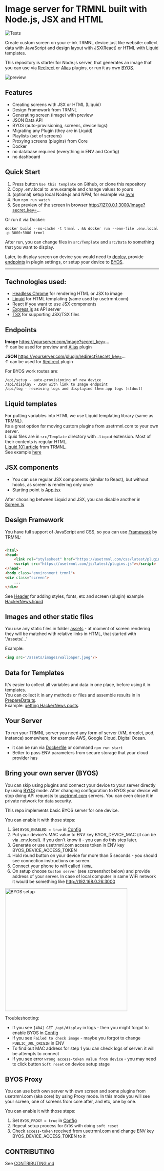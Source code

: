 # Image server for TRMNL built with Node.js, JSX and HTML
![Tests](https://github.com/usetrmnl/byos_node_lite/actions/workflows/tests.yml/badge.svg)

Create custom screen on your e-ink TRMNL device just like website: collect data with JavaScript and design layout with JSX(React) or HTML
with Liquid templates.

This repository is starter for Node.js server, that generates an image that you can use
via [Redirect](https://help.usetrmnl.com/en/articles/11035846-redirect-plugin)
or [Alias](https://help.usetrmnl.com/en/articles/10701448-alias-plugin) plugins, or run it as
own [BYOS](#bring-your-own-server-byos).

<img src="preview.png" alt="preview">

## Features

- Creating screens with JSX or HTML (Liquid)
- Design Framework from TRMNL
- Generating screen (image) with preview
- JSON Data API
- BYOS (auto-provisioning, screens, device logs)
- Migrating any Plugin (they are in Liquid)
- Playlists (set of screens)
- Proxying screens (plugins) from Core
- Docker
- no database required (everything in ENV and Config)
- no dashboard

## Quick Start

1. Press button `Use this template` on Github, or clone this repository
2. Copy .env.local to .env.example and change values to yours
3. (optional) setup local Node.js and NPM, for example via [nvm](https://github.com/nvm-sh/nvm)
4. Run `npm run watch`
5. See preview of the screen in browser http://127.0.0.1:3000/image?secret_key=...

Or run it via Docker:

```shell
docker build --no-cache -t trmnl . && docker run --env-file .env.local -p 3000:3000 trmnl
```

After run, you can change files in `src/Template` and `src/Data` to something that you want to display.

Later, to display screen on device you would need to [deploy](#your-server), provide [endpoints](#endpoints)
in plugin settings, or setup your device to [BYOS](#bring-your-own-server-byos).

--------

## Technologies used:

- [Headless Chrome](https://pptr.dev) for rendering HTML or JSX to image
- [Liquid](https://shopify.github.io/liquid/) for HTML templating (same used by usetrmnl.com)
- [React](https://react.dev/reference/react-dom/server/renderToString) if you want to use JSX components
- [Express.js](https://expressjs.com) as API server
- [TSX](https://tsx.is) for supporting JSX/TSX files

## Endpoints

**Image** https://yourserver.com/image?secret_key=... <br>
↑ can be used for preview and [Alias](https://help.usetrmnl.com/en/articles/10701448-alias-plugin) plugin

**JSON** https://yourserver.com/plugin/redirect?secret_key=... <br>
↑ can be used for [Redirect](https://help.usetrmnl.com/en/articles/11035846-redirect-plugin) plugin

For BYOS work routes are:

```code
/api/setup - auto-provisioning of new device
/api/display - JSON with link to Image endpoint
/api/log - receiving logs and displayind them app logs (stdout)
```

## Liquid templates

For putting variables into HTML we use Liquid templating library (same as TRMNL).<br>
Its a great option for moving custom plugins from usetrmnl.com to your own server.<br>
Liquid files are in `src/Template` directory with `.liquid` extension. Most of their contents is regular HTML.<br>
[Liquid 101 article](https://help.usetrmnl.com/en/articles/10671186-liquid-101) from TRMNL.<br>
See example [here](../src/Template/HackerNews.liquid)

## JSX components

- You can use regular JSX components (similar to React), but without hooks, as screen is rendering only once
- Starting point is [App.tsx](../src/Template/JSX/App.tsx)

After choosing between Liquid and JSX, you can disable another in [Screen.ts](../src/Screen/Screen.ts)

## Design Framework

You have full support of JavaScript and CSS, so you can use [Framework](https://usetrmnl.com/framework) by TRMNL:

```html

<html>
<head>
    <link rel="stylesheet" href="https://usetrmnl.com/css/latest/plugins.css">
    <script src="https://usetrmnl.com/js/latest/plugins.js"></script>
</head>
<body class="environment trmnl">
<div class="screen">
    ...
</div>
```

See [Header](../src/Template/Header.html) for adding styles, fonts, etc and screen (plugin)
example [HackerNews.liquid](../src/Template/HackerNews.liquid)

## Images and other static files

You use any static files in folder [assets](../assets) - at moment of screen rendering they will be matched with
relative links in HTML, that started with '/assets/...'

Example:

```html
<img src='/assets/images/wallpaper.jpeg'/>
```

## Data for Templates

It's easier to collect all variables and data in one place, before using it in templates.<br>
You can collect it in any methods or files and assemble results in in [PrepareData.ts](../src/Data/PrepareData.ts).<br>
Example: [getting HackerNews posts](../src/Data/HackerNewsData.ts).

## Your Server

To run your TRMNL server you need any form of server (VM, droplet, pod, instance) somewhere, for example AWS, Google
Cloud, Digital Ocean.

- it can be run via [Dockerfile](../Dockerfile) or command `npm run start`
- Better to pass ENV parameters from secure storage that your cloud provider has

## Bring your own server (BYOS)

You can skip using plugins and connect your device to your server directly by
using [BYOS](https://docs.usetrmnl.com/go/diy/byos) mode. After changing configuration to BYOS your device will stop
doing API requests to [usetrmnl.com](https://usetrmnl.com) servers. You can even close it in private network for data
security.

This repo implements basic BYOS server for one device.<br>

You can enable it with those steps:

1. Set `BYOS_ENABLED = true` in [Config](../src/Config.ts)
2. Put your device's MAC value to ENV key BYOS_DEVICE_MAC (it can be via .env.local). If you don't know it - you can do
   this step later.
3. Generate or use usetrmnl.com access token in ENV key BYOS_DEVICE_ACCESS_TOKEN
4. Hold round button on your device for more than 5 seconds - you should see connection instructions on screen.
5. Connect your phone to wifi called `TRMNL`
6. On setup choose `Custom server` (see screenshot below) and provide address of your server. In case of local computer
   in same WiFi network it would be something like http://192.168.0.26:3000

<img src="BYOS_setup.png" alt="BYOS setup" height="400">

Troubleshooting:

- If you see `[404] GET /api/display` in logs - then you might forgot to enable BYOS in [Config](../src/Config.ts)
- If you see `Failed to check image` - maybe you forgot to change `PUBLIC_URL_ORIGIN` in ENV
- To find out MAC address for step 1 you can check logs of server: it will be attempts to connect
- If you see error `wrong access-token value from device` - you may need to click button `Soft reset` on device setup
  stage

## BYOS Proxy

You can use both own server with own screen and some plugins from usetrmnl.com (aka core) by using Proxy mode. In this
mode you will see your screen, one of screens from core after, and etc, one by one.

You can enable it with those steps:

1. Set `BYOS_PROXY = true` in [Config](../src/Config.ts)
2. Repeat setup process for `BYOS` with doing `soft reset`
3. Check `access-token` received from usetrmnl.com and change ENV key BYOS_DEVICE_ACCESS_TOKEN to it

## CONTRIBUTING

See [CONTRIBUTING.md](./CONTRIBUTING.md)
